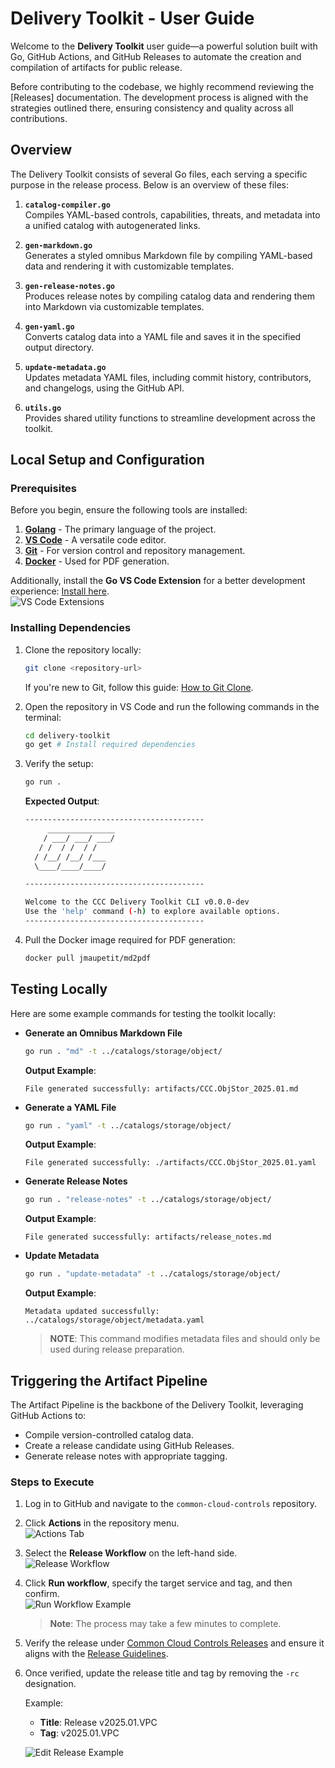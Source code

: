 # Delivery Toolkit - User Guide

Welcome to the **Delivery Toolkit** user guide—a powerful solution built with Go, GitHub Actions, and GitHub Releases to automate the creation and compilation of artifacts for public release.

Before contributing to the codebase, we highly recommend reviewing the [Releases] documentation. The development process is aligned with the strategies outlined there, ensuring consistency and quality across all contributions.

## Overview

The Delivery Toolkit consists of several Go files, each serving a specific purpose in the release process. Below is an overview of these files:

1. **`catalog-compiler.go`**  
   Compiles YAML-based controls, capabilities, threats, and metadata into a unified catalog with autogenerated links.

2. **`gen-markdown.go`**  
   Generates a styled omnibus Markdown file by compiling YAML-based data and rendering it with customizable templates.

3. **`gen-release-notes.go`**  
   Produces release notes by compiling catalog data and rendering them into Markdown via customizable templates.

4. **`gen-yaml.go`**  
   Converts catalog data into a YAML file and saves it in the specified output directory.

5. **`update-metadata.go`**  
   Updates metadata YAML files, including commit history, contributors, and changelogs, using the GitHub API.

6. **`utils.go`**  
   Provides shared utility functions to streamline development across the toolkit.

## Local Setup and Configuration

### Prerequisites

Before you begin, ensure the following tools are installed:

1. [**Golang**](https://go.dev/doc/install) - The primary language of the project.
2. [**VS Code**](https://code.visualstudio.com/download) - A versatile code editor.
3. [**Git**](https://git-scm.com/downloads) - For version control and repository management.
4. [**Docker**](https://docs.docker.com/engine/install/) - Used for PDF generation.

Additionally, install the **Go VS Code Extension** for a better development experience:
[Install here](https://marketplace.visualstudio.com/items?itemName=golang.go).  
![VS Code Extensions](imgs/delivery_toolkit/image-6.png)

### Installing Dependencies

1. Clone the repository locally:

   ```bash
   git clone <repository-url>
   ```

   If you're new to Git, follow this guide: [How to Git Clone](https://www.geeksforgeeks.org/how-to-git-clone-a-remote-repository/).

2. Open the repository in VS Code and run the following commands in the terminal:

   ```bash
   cd delivery-toolkit
   go get # Install required dependencies
   ```

3. Verify the setup:

   ```bash
   go run .
   ```

   **Expected Output**:

   ```bash
   ----------------------------------------
        _______________
       / ___/ ___/ ___/
      / /  / /  / /
     / /__/ /__/ /___
     \____/____/____/

   ----------------------------------------

   Welcome to the CCC Delivery Toolkit CLI v0.0.0-dev
   Use the 'help' command (-h) to explore available options.
   ----------------------------------------
   ```

4. Pull the Docker image required for PDF generation:

   ```bash
   docker pull jmaupetit/md2pdf
   ```

## Testing Locally

Here are some example commands for testing the toolkit locally:

- **Generate an Omnibus Markdown File**

  ```bash
  go run . "md" -t ../catalogs/storage/object/
  ```

  **Output Example**:

  ```text
  File generated successfully: artifacts/CCC.ObjStor_2025.01.md
  ```

- **Generate a YAML File**

  ```bash
  go run . "yaml" -t ../catalogs/storage/object/
  ```

  **Output Example**:

  ```text
  File generated successfully: ./artifacts/CCC.ObjStor_2025.01.yaml
  ```

- **Generate Release Notes**

  ```bash
  go run . "release-notes" -t ../catalogs/storage/object/
  ```

  **Output Example**:

  ```text
  File generated successfully: artifacts/release_notes.md
  ```

- **Update Metadata**

  ```bash
  go run . "update-metadata" -t ../catalogs/storage/object/
  ```

  **Output Example**:

  ```text
  Metadata updated successfully: ../catalogs/storage/object/metadata.yaml
  ```

  > **NOTE**: This command modifies metadata files and should only be used during release preparation.

## Triggering the Artifact Pipeline

The Artifact Pipeline is the backbone of the Delivery Toolkit, leveraging GitHub Actions to:

- Compile version-controlled catalog data.
- Create a release candidate using GitHub Releases.
- Generate release notes with appropriate tagging.

### Steps to Execute

1. Log in to GitHub and navigate to the `common-cloud-controls` repository.
2. Click **Actions** in the repository menu.  
   ![Actions Tab](imgs/delivery_toolkit/image.png)
3. Select the **Release Workflow** on the left-hand side.  
   ![Release Workflow](imgs/delivery_toolkit/image-1.png)
4. Click **Run workflow**, specify the target service and tag, and then confirm.  
   ![Run Workflow Example](imgs/delivery_toolkit/image-2.png)

   > **Note**: The process may take a few minutes to complete.

5. Verify the release under [Common Cloud Controls Releases](https://github.com/finos/common-cloud-controls/releases) and ensure it aligns with the [Release Guidelines](../../../community-guidelines/content-standards-and-practices/release-assets.md).

6. Once verified, update the release title and tag by removing the `-rc` designation.

   Example:
   - **Title**: Release v2025.01.VPC
   - **Tag**: v2025.01.VPC

   ![Edit Release Example](imgs/delivery_toolkit/image-5.png)
